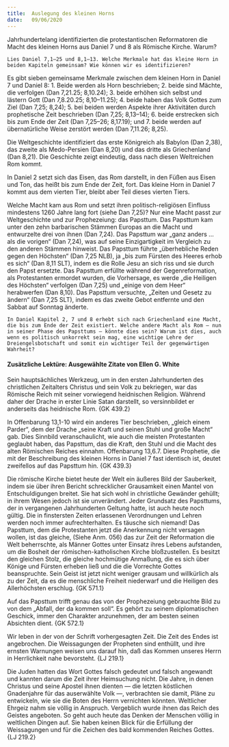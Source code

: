 ```yaml
---
title:  Auslegung des kleinen Horns
date:   09/06/2020
---
```


Jahrhundertelang identifizierten die protestantischen Reformatoren die Macht des kleinen Horns aus Daniel 7 und 8 als Römische Kirche. Warum?

`Lies Daniel 7,1–25 und 8,1–13. Welche Merkmale hat das kleine Horn in beiden Kapiteln gemeinsam? Wie können wir es identifizieren?`

Es gibt sieben gemeinsame Merkmale zwischen dem kleinen Horn in Daniel 7 und Daniel 8: 1. Beide werden als Horn beschrieben; 2. beide sind Mächte, die verfolgen (Dan 7,21.25; 8,10.24); 3. beide erhöhen sich selbst und lästern Gott (Dan 7,8.20.25; 8,10–11.25); 4. beide haben das Volk Gottes zum Ziel (Dan 7,25; 8,24); 5. bei beiden werden Aspekte ihrer Aktivitäten durch prophetische Zeit beschrieben (Dan 7,25; 8,13–14); 6. beide erstrecken sich bis zum Ende der Zeit (Dan 7,25–26; 8,17.19); und 7. beide werden auf übernatürliche Weise zerstört werden (Dan 7,11.26; 8,25).

Die Weltgeschichte identifiziert das erste Königreich als Babylon (Dan 2,38), das zweite als Medo-Persien (Dan 8,20) und das dritte als Griechenland (Dan 8,21). Die Geschichte zeigt eindeutig, dass nach diesen Weltreichen Rom kommt.

In Daniel 2 setzt sich das Eisen, das Rom darstellt, in den Füßen aus Eisen und Ton, das heißt bis zum Ende der Zeit, fort. Das kleine Horn in Daniel 7 kommt aus dem vierten Tier, bleibt aber Teil dieses vierten Tiers.

Welche Macht kam aus Rom und setzt ihren politisch-religiösen Einfluss mindestens 1260 Jahre lang fort (siehe Dan 7,25)? Nur eine Macht passt zur Weltgeschichte und zur Prophezeiung: das Papsttum. Das Papsttum kam unter den zehn barbarischen Stämmen Europas an die Macht und entwurzelte drei von ihnen (Dan 7,24). Das Papsttum war „ganz anders … als die vorigen“ (Dan 7,24), was auf seine Einzigartigkeit im Vergleich zu den anderen Stämmen hinweist. Das Papsttum führte „überhebliche Reden gegen den Höchsten“ (Dan 7,25 NLB), ja „bis zum Fürsten des Heeres erhob es sich“ (Dan 8,11 SLT), indem es die Rolle Jesu an sich riss und sie durch den Papst ersetzte. Das Papsttum erfüllte während der Gegenreformation, als Protestanten ermordet wurden, die Vorhersage, es werde „die Heiligen des Höchsten“ verfolgen (Dan 7,25) und „einige von dem Heer“ herabwerfen (Dan 8,10). Das Papsttum versuchte, „Zeiten und Gesetz zu ändern“ (Dan 7,25 SLT), indem es das zweite Gebot entfernte und den Sabbat auf Sonntag änderte.

`In Daniel Kapitel 2, 7 und 8 erhebt sich nach Griechenland eine Macht, die bis zum Ende der Zeit existiert. Welche andere Macht als Rom – nun in seiner Phase des Papsttums – könnte dies sein? Warum ist dies, auch wenn es politisch unkorrekt sein mag, eine wichtige Lehre der Dreiengelsbotschaft und somit ein wichtiger Teil der gegenwärtigen Wahrheit?`

#### Zusätzliche Lektüre: Ausgewählte Zitate von Ellen G. White

Sein hauptsächliches Werkzeug, um in den ersten Jahrhunderten des christlichen Zeitalters Christus und sein Volk zu bekriegen, war das Römische Reich mit seiner vorwiegend heidnischen Religion. Während daher der Drache in erster Linie Satan darstellt, so versinnbildet er anderseits das heidnische Rom. {GK 439.2}

In Offenbarung 13,1-10 wird ein anderes Tier beschrieben, „gleich einem Parder“, dem der Drache „seine Kraft und seinen Stuhl und große Macht“ gab. Dies Sinnbild veranschaulicht, wie auch die meisten Protestanten geglaubt haben, das Papsttum, das die Kraft, den Stuhl und die Macht des alten Römischen Reiches einnahm. Offenbarung 13,6.7. Diese Prophetie, die mit der Beschreibung des kleinen Horns in Daniel 7 fast identisch ist, deutet zweifellos auf das Papsttum hin. {GK 439.3}

Die römische Kirche bietet heute der Welt ein äußeres Bild der Sauberkeit, indem sie über ihren Bericht schrecklicher Grausamkeit einen Mantel von Entschuldigungen breitet. Sie hat sich wohl in christliche Gewänder gehüllt; in ihrem Wesen jedoch ist sie unverändert. Jeder Grundsatz des Papsttums, der in vergangenen Jahrhunderten Geltung hatte, ist auch heute noch gültig. Die in finstersten Zeiten erlassenen Verordnungen und Lehren werden noch immer aufrechterhalten. Es täusche sich niemand! Das Papsttum, dem die Protestanten jetzt die Anerkennung nicht versagen wollen, ist das gleiche, (Siehe Anm. 056) das zur Zeit der Reformation die Welt beherrschte, als Männer Gottes unter Einsatz ihres Lebens aufstanden, um die Bosheit der römischen-katholischen Kirche bloßzustellen. Es besitzt den gleichen Stolz, die gleiche hochmütige Anmaßung, die es sich über Könige und Fürsten erheben ließ und die die Vorrechte Gottes beanspruchte. Sein Geist ist jetzt nicht weniger grausam und willkürlich als zu der Zeit, da es die menschliche Freiheit niederwarf und die Heiligen des Allerhöchsten erschlug. {GK 571.1}

Auf das Papsttum trifft genau das von der Prophezeiung gebrauchte Bild zu von dem „Abfall, der da kommen soll“. Es gehört zu seinem diplomatischen Geschick, immer den Charakter anzunehmen, der am besten seinen Absichten dient. {GK 572.1}

Wir leben in der von der Schrift vorhergesagten Zeit. Die Zeit des Endes ist angebrochen. Die Weissagungen der Propheten sind enthüllt, und ihre ernsten Warnungen weisen uns darauf hin, daß das Kommen unseres Herrn in Herrlichkeit nahe bevorsteht. {LJ 219.1}

Die Juden hatten das Wort Gottes falsch gedeutet und falsch angewandt und kannten darum die Zeit ihrer Heimsuchung nicht. Die Jahre, in denen Christus und seine Apostel ihnen dienten — die letzten köstlichen Gnadenjahre für das auserwählte Volk —, verbrachten sie damit, Pläne zu entwickeln, wie sie die Boten des Herrn vernichten könnten. Weltlicher Ehrgeiz nahm sie völlig in Anspruch. Vergeblich wurde ihnen das Reich des Geistes angeboten. So geht auch heute das Denken der Menschen völlig in weltlichen Dingen auf. Sie haben keinen Blick für die Erfüllung der Weissagungen und für die Zeichen des bald kommenden Reiches Gottes. {LJ 219.2}